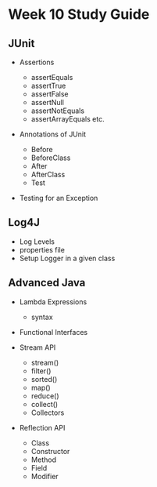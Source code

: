 # Week 10 Study Guide

## JUnit 
- Assertions
    - assertEquals
    - assertTrue
    - assertFalse
    - assertNull
    - assertNotEquals
    - assertArrayEquals
    etc.

- Annotations of JUnit 
    - Before
    - BeforeClass
    - After
    - AfterClass
    - Test
- Testing for an Exception

## Log4J
- Log Levels 
- properties file 
- Setup Logger in a given class

## Advanced Java 
- Lambda Expressions 
    - syntax 
- Functional Interfaces 
- Stream API
    - stream()
    - filter()
    - sorted()
    - map()
    - reduce()
    - collect()
    - Collectors

- Reflection API
    - Class
    - Constructor
    - Method
    - Field
    - Modifier 
    
